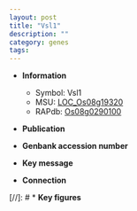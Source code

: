 ```yaml
---
layout: post
title: "Vsl1"
description: ""
category: genes
tags: 
---
```


* **Information**  
    + Symbol: Vsl1  
    + MSU: [LOC_Os08g19320](http://rice.uga.edu/cgi-bin/ORF_infopage.cgi?orf=LOC_Os08g19320)  
    + RAPdb: [Os08g0290100](http://rapdb.dna.affrc.go.jp/viewer/gbrowse_details/irgsp1?name=Os08g0290100)  

* **Publication**  

* **Genbank accession number**  

* **Key message**  

* **Connection**  

[//]: # * **Key figures**  


